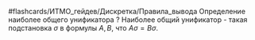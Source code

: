 #flashcards/ИТМО_гейдев/Дискретка/Правила_вывода
Определение наиболее общего унификатора
?
Наиболее общий унификатор - такая подстановка $\sigma$ в формулы $A, B$, что $A\sigma = B\sigma$.
